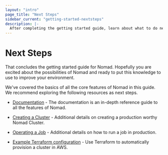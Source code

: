 ```yaml
---
layout: "intro"
page_title: "Next Steps"
sidebar_current: "getting-started-nextsteps"
description: |-
  After completing the getting started guide, learn about what to do next with Nomad.
---
```


# Next Steps

That concludes the getting started guide for Nomad. Hopefully you are
excited about the possibilities of Nomad and ready to put this knowledge
to use to improve your environment.

We've covered the basics of all the core features of Nomad in this guide.
We recommend exploring the following resources as next steps.

  * [Documentation](/docs/index.html) - The documentation is an in-depth
    reference guide to all the features of Nomad.

  * [Creating a Cluster](/guides/cluster/bootstrapping.html) - Additional details on
    creating a production worthy Nomad Cluster.

  * [Operating a Job](/docs/operating-a-job/index.html) - Additional details on how to
    run a job in production.

  * [Example Terraform configuration](https://github.com/hashicorp/nomad/tree/master/terraform) - 
    Use Terraform to automatically provision a cluster in AWS.

